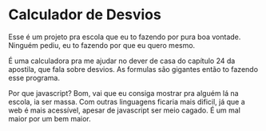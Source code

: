 # Calculador de Desvios

Esse é um projeto pra escola que eu to fazendo por pura boa vontade. Ninguém pediu, eu to fazendo por que eu quero mesmo.

É uma calculadora pra me ajudar no dever de casa do capítulo 24 da apostila, que fala sobre desvios. As formulas são gigantes então to fazendo esse programa.

Por que javascript? Bom, vai que eu consiga mostrar pra alguém lá na escola, ia ser massa. Com outras linguagens ficaria mais dificil, já que a web é mais acessível, apesar de javascript ser meio cagado. É um mal maior por um bem maior.